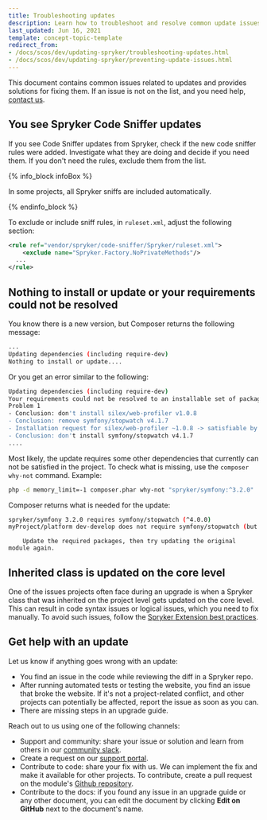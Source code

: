 ```yaml
---
title: Troubleshooting updates
description: Learn how to troubleshoot and resolve common update issues and errors within your Spryker based projects.
last_updated: Jun 16, 2021
template: concept-topic-template
redirect_from:
- /docs/scos/dev/updating-spryker/troubleshooting-updates.html
- /docs/scos/dev/updating-spryker/preventing-update-issues.html
---
```


This document contains common issues related to updates and provides solutions for fixing them. If an issue is not on the list, and you need help, [contact us](#get-help-with-an-update).

## You see Spryker Code Sniffer updates

If you see Code Sniffer updates from Spryker, check if the new code sniffer rules were added. Investigate what they are doing and decide if you need them. If you don't need the rules, exclude them from the list.

{% info_block infoBox %}

In some projects, all Spryker sniffs are included automatically.

{% endinfo_block %}

To exclude or include sniff rules, in `ruleset.xml`, adjust the following section:

```xml
<rule ref="vendor/spryker/code-sniffer/Spryker/ruleset.xml">
	<exclude name="Spryker.Factory.NoPrivateMethods"/>
  ...
</rule>
```

## Nothing to install or update or your requirements could not be resolved

You know there is a new version, but Composer returns the following message:

```BASH
...
Updating dependencies (including require-dev)
Nothing to install or update....
```

Or you get an error similar to the following:

```BASH
Updating dependencies (including require-dev)
Your requirements could not be resolved to an installable set of packages.
Problem 1
- Conclusion: don't install silex/web-profiler v1.0.8
- Conclusion: remove symfony/stopwatch v4.1.7
- Installation request for silex/web-profiler ~1.0.8 -> satisfiable by silex/web-profiler[1.0.x-dev, v1.0.8].
- Conclusion: don't install symfony/stopwatch v4.1.7
....
```

Most likely, the update requires some other dependencies that currently can not be satisfied in the project.
To check what is missing, use the `composer why-not` command. Example:

```BASH
php -d memory_limit=-1 composer.phar why-not "spryker/symfony:^3.2.0"
```

Composer returns what is needed for the update:

```BASH
spryker/symfony 3.2.0 requires symfony/stopwatch (^4.0.0)
myProject/platform dev-develop does not require symfony/stopwatch (but v2.8.34 is installed)
```
		Update the required packages, then try updating the original module again.

## Inherited class is updated on the core level

One of the issues projects often face during an upgrade is when a Spryker class that was inherited on the project level gets updated on the core level. This can result in code syntax issues or logical issues, which you need to fix manually. To avoid such issues, follow the [Spryker Extension best practices](/docs/dg/dev/backend-development/extend-spryker/extend-spryker.html).

## Get help with an update

Let us know if anything goes wrong with an update:

* You find an issue in the code while reviewing the diff in a Spryker repo.
* After running automated tests or testing the website, you find an issue that broke the website. If it's not a project-related conflict, and other projects can potentially be affected,  report the issue as soon as you can.
* There are missing steps in an upgrade guide.

Reach out to us using one of the following channels:
* Support and community: share your issue or solution and learn from others in our [community slack](https://sprykercommunity.slack.com/join/shared_invite/zt-gdakzwk3-~B_gJXbUxMdzkBwTQVjNgg#/).
* Create a request on our [support portal](https://spryker.force.com/support/s/).
* Contribute to code: share your fix with us. We can implement the fix and make it available for other projects. To contribute, create a pull request on the module's [Github repository](https://github.com/spryker).
* Contribute to the docs: if you found any issue in an upgrade guide or any other document,  you can edit the document by clicking **Edit on GitHub** next to the document's name.
